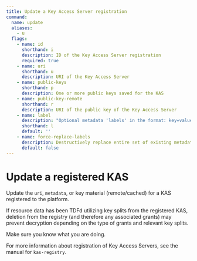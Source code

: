```yaml
---
title: Update a Key Access Server registration
command:
  name: update
  aliases:
    - u
  flags:
    - name: id
      shorthand: i
      description: ID of the Key Access Server registration
      required: true
    - name: uri
      shorthand: u
      description: URI of the Key Access Server
    - name: public-keys
      shorthand: p
      description: One or more public keys saved for the KAS
    - name: public-key-remote
      shorthand: r
      description: URI of the public key of the Key Access Server
    - name: label
      description: "Optional metadata 'labels' in the format: key=value"
      shorthand: l
      default: ''
    - name: force-replace-labels
      description: Destructively replace entire set of existing metadata 'labels' with any provided to this command
      default: false
---
```


# Update a registered KAS

Update the `uri`, `metadata`, or key material (remote/cached) for a KAS registered to the platform.

If resource data has been TDFd utilizing key splits from the registered KAS, deletion from
the registry (and therefore any associated grants) may prevent decryption depending on the
type of grants and relevant key splits.

Make sure you know what you are doing.

For more information about registration of Key Access Servers, see the manual for `kas-registry`.
